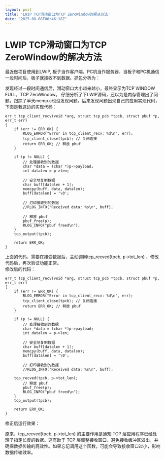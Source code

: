 ```yaml
---
layout: post
title: 'LWIP TCP滑动窗口为TCP ZeroWindow的解决方法'
date: "2025-08-08T00:46:18Z"
---
```

LWIP TCP滑动窗口为TCP ZeroWindow的解决方法
================================

最近做项目使用到LWIP, 板子当作客户端，PC机当作服务器，当板子和PC机通信一段时间后，板子就接收不到数据。抓包分析为：  

发现经过一段时间通信后，滑动窗口大小越来越小，最终显示为TCP WINDOW FULL，TCP ZeroWindow。 仔细分析了下LWIP源码，还以为是内存管理出了问题，跟踪了半天memp.c也没发现问题。后来发现问题出现自己的应用实现代码，下面是我这边的实现代码：

    
    err_t tcp_client_recv(void *arg, struct tcp_pcb *tpcb, struct pbuf *p, err_t err)
    {
        if (err != ERR_OK) {
            RLOG_ERROR("Error in tcp_client_recv: %d\n", err);
            tcp_client_close(tpcb); // 关闭连接
            return ERR_OK; // 释放 pbuf
        }
    
        if (p != NULL) {
            // 处理接收到的数据
            char *data = (char *)p->payload;
            int datalen = p->len;
    
            // 安全地复制数据
            char buff[datalen + 1];
            memcpy(buff, data, datalen);
            buff[datalen] = '\0';
    
            // 打印接收到的数据
            //RLOG_INFO("Received data: %s\n", buff);
    
            // 释放 pbuf
            pbuf_free(p);
            RLOG_INFO("pbuf freed\n");
        }
        tcp_output(tpcb);
    
        return ERR_OK;
    }
    
    

上面的代码，需要在接受数据后，主动调用tcp\_recved(tpcb, p->tot\_len) ，修改代码后，再次验证功能正常。  
修改后的代码：

    
    err_t tcp_client_recv(void *arg, struct tcp_pcb *tpcb, struct pbuf *p, err_t err)
    {
        if (err != ERR_OK) {
            RLOG_ERROR("Error in tcp_client_recv: %d\n", err);
            tcp_client_close(tpcb); // 关闭连接
            return ERR_OK; // 释放 pbuf
        }
    
        if (p != NULL) {
            // 处理接收到的数据
            char *data = (char *)p->payload;
            int datalen = p->len;
    
            // 安全地复制数据
            char buff[datalen + 1];
            memcpy(buff, data, datalen);
            buff[datalen] = '\0';
    
            // 打印接收到的数据
            //RLOG_INFO("Received data: %s\n", buff);
    		
    	tcp_recved(tpcb, p->tot_len);
            // 释放 pbuf
            pbuf_free(p);
            RLOG_INFO("pbuf freed\n");
        }
        tcp_output(tpcb);
    
        return ERR_OK;
    }
    

修正后运行效果：  

原来，tcp\_recved(tpcb, p->tot\_len) 的主要作用是通知 TCP 层应用程序已经处理了指定长度的数据。这有助于 TCP 层调整接收窗口，避免接收缓冲区溢出，并确保数据传输的高效性。如果忘记调用这个函数，可能会导致接收窗口过小，影响数据传输效率。